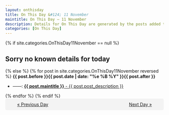 ```yaml
---
layout: onthisday
title: On This Day &#124; 11 November
maintitle: On This Day — 11 November
description: Details for On This Day are generated by the posts added to the website so the content is subject to changes/updates over time.
categories: [On This Day]
---
```


{% if site.categories.OnThisDay11November == null %}
<h2>Sorry no known details for today</h2>
{% else %}
{% for post in site.categories.OnThisDay11November reversed %}
<strong>{{ post.before }}{{ post.date | date: "%e %B %Y" }}{{ post.after }}</strong>
<ul>
<li> ——: <a class="{{ post.class }}" href="{{ post.url }}"><strong>{{ post.maintitle }}</strong> - {{ post.post_description }}</a></li>
</ul>
{% endfor %}
{% endif %}
<br />
<div style="background-color: #f3f3f3; padding: 10px; border-radius: 5px; text-align: center; display: flex; justify-content: space-evenly;">
<a href="/onthisday/11/11-10">« Previous Day</a>
<span style="visibility:hidden;">[ Visit Leap Year February 29 ]</span>
<a href="/onthisday/11/11-12">Next Day »</a>
</div>
